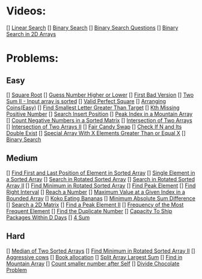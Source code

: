 # Videos:
[] [Linear Search](https://youtu.be/_HRA37X8N_Q)
[] [Binary Search](https://youtu.be/f6UU7V3szVw)
[] [Binary Search Questions](https://youtu.be/W9QJ8HaRvJQ)
[] [Binary Search in 2D Arrays](https://youtu.be/enI_KyGLYPo)

# Problems:

## Easy
[] [Square Root](https://leetcode.com/problems/sqrtx/)
[] [Guess Number Higher or Lower](https://leetcode.com/problems/guess-number-higher-or-lower/)
[] [First Bad Version](https://leetcode.com/problems/first-bad-version/)
[] [Two Sum II - Input array is sorted](https://leetcode.com/problems/two-sum-ii-input-array-is-sorted/)
[] [Valid Perfect Square](https://leetcode.com/problems/valid-perfect-square/)
[] [Arranging Coins(Easy)](https://leetcode.com/problems/arranging-coins/)
[] [Find Smallest Letter Greater Than Target](https://leetcode.com/problems/find-smallest-letter-greater-than-target/)
[] [Kth Missing Positive Number](https://leetcode.com/problems/kth-missing-positive-number/)
[] [Search Insert Position](https://leetcode.com/problems/search-insert-position/)
[] [Peak Index in a Mountain Array](https://leetcode.com/problems/peak-index-in-a-mountain-array/)
[] [Count Negative Numbers in a Sorted Matrix](https://leetcode.com/problems/count-negative-numbers-in-a-sorted-matrix/)
[] [Intersection of Two Arrays](https://leetcode.com/problems/intersection-of-two-arrays/)
[] [Intersection of Two Arrays II](https://leetcode.com/problems/intersection-of-two-arrays-ii/)
[] [Fair Candy Swap](https://leetcode.com/problems/fair-candy-swap/)
[] [Check If N and Its Double Exist](https://leetcode.com/problems/check-if-n-and-its-double-exist/)
[] [Special Array With X Elements Greater Than or Equal X](https://leetcode.com/problems/special-array-with-x-elements-greater-than-or-equal-x/)
[] [Binary Search](https://leetcode.com/problems/binary-search/)

## Medium
[] [Find First and Last Position of Element in Sorted Array](https://leetcode.com/problems/find-first-and-last-position-of-element-in-sorted-array/)
[] [Single Element in a Sorted Array](https://leetcode.com/problems/single-element-in-a-sorted-array/)
[] [Search in Rotated Sorted Array](https://leetcode.com/problems/search-in-rotated-sorted-array/)
[] [Search in Rotated Sorted Array II](https://leetcode.com/problems/search-in-rotated-sorted-array-ii/)
[] [Find Minimum in Rotated Sorted Array](https://leetcode.com/problems/find-minimum-in-rotated-sorted-array/)
[] [Find Peak Element](https://leetcode.com/problems/find-peak-element/)
[] [Find Right Interval](https://leetcode.com/problems/find-right-interval/)
[] [Reach a Number](https://leetcode.com/problems/reach-a-number/)
[] [Maximum Value at a Given Index in a Bounded Array](https://leetcode.com/problems/maximum-value-at-a-given-index-in-a-bounded-array/)
[] [Koko Eating Bananas](https://leetcode.com/problems/koko-eating-bananas/)
[] [Minimum Absolute Sum Difference](https://leetcode.com/problems/minimum-absolute-sum-difference/)
[] [Search a 2D Matrix](https://leetcode.com/problems/search-a-2d-matrix/)
[] [Find a Peak Element II](https://leetcode.com/problems/find-a-peak-element-ii/)
[] [Frequency of the Most Frequent Element](https://leetcode.com/problems/frequency-of-the-most-frequent-element/)
[] [Find the Duplicate Number](https://leetcode.com/problems/find-the-duplicate-number/)
[] [Capacity To Ship Packages Within D Days](https://leetcode.com/problems/capacity-to-ship-packages-within-d-days/)
[] [4 Sum](https://leetcode.com/problems/4sum/)

## Hard
[] [Median of Two Sorted Arrays](https://leetcode.com/problems/median-of-two-sorted-arrays/)
[] [Find Minimum in Rotated Sorted Array II](https://leetcode.com/problems/find-minimum-in-rotated-sorted-array-ii/)
[] [Aggressive cows](https://www.spoj.com/problems/AGGRCOW/)
[] [Book allocation](https://www.geeksforgeeks.org/allocate-minimum-number-pages/)
[] [Split Array Largest Sum](https://leetcode.com/problems/split-array-largest-sum/)
[] [Find in Mountain Array](https://leetcode.com/problems/find-in-mountain-array/)
[] [Count smaller number after Self](https://leetcode.com/problems/count-of-smaller-numbers-after-self/)
[] [Divide Chocolate Problem](https://curiouschild.github.io/leetcode/2019/06/21/divide-chocolate.html)
